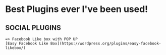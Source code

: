 # Best Plugins ever I've been used!

## SOCIAL PLUGINS
	=> Facebook Like box with POP UP
	[Easy Facebook Like Box](https://wordpress.org/plugins/easy-facebook-likebox/)
